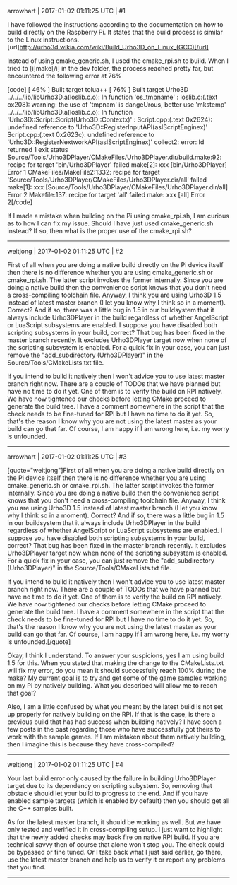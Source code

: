 arrowhart | 2017-01-02 01:11:25 UTC | #1

I have followed the instructions according to the documentation on how to build directly on the Raspberry Pi. It states that the build process is similar to the Linux instructions.
[url]http://urho3d.wikia.com/wiki/Build_Urho3D_on_Linux_(GCC)[/url]

Instead of using cmake_generic.sh, I used the cmake_rpi.sh to build. When I tried to [i]make[/i] in the dev folder, the process reached pretty far, but encountered the following error at 76%

[code]
[ 46% ] Built target tolua++
[ 76% ] Built target Urho3D
../../../lib/libUrho3D.a(loslib.c.o): In function 'os_tmpname' :
loslib.c:(.text ox208): warning: the use of 'tmpnam' is dangeUrous, better use 'mkstemp'
../../../lib/libUrho3D.a(loslib.c.o): In function 'Urho3D::Script::Script(Urho3D::Contextx)' :
Script.cpp:(.text 0x2624): undefined reference to 'Urho3D::RegisterInputAPI(asIScriptEnginex)'
Script.cpp:(.text 0x2623c): undefined reference to 'Urho3D::RegisterNextworkAPI(asIScriptEnginex)'
collect2: error: Id returned 1 exit status
Source/Tools/Urho3DPlayer/CMakeFiles/Urho3DPlayer.dir/build.make:92: recipe for target 'bin/Urho3DPlayer' failed
make[2]: xxx [bin/Urho3DPlayer] Error 1
CMakeFiles/MakeFile2:1332: recipe for target 'Source/Tools/Urho3DPlayer/CMakeFiles/Urho3DPlayer.dir/all' failed
make[1]: xxx [Source/Tools/Urho3DPlayer/CMakeFiles/Urho3DPlayer.dir/all] Error 2
Makefile:137: recipe for target 'all' failed
make: xxx [all] Error 2[/code]

If I made a mistake when building on the Pi using cmake_rpi.sh, I am curious as to how I can fix my issue. Should I have just used cmake_generic.sh instead? If so, then what is the proper use of the cmake_rpi.sh?

-------------------------

weitjong | 2017-01-02 01:11:25 UTC | #2

First of all when you are doing a native build directly on the Pi device itself then there is no difference whether you are using cmake_generic.sh or cmake_rpi.sh. The latter script invokes the former internally. Since you are doing a native build then the convenience script knows that you don't need a cross-compiling toolchain file. Anyway, I think you are using Urho3D 1.5 instead of latest master branch (I let you know why I think so in a moment). Correct? And if so, there was a little bug in 1.5 in our buildsystem that it always include Urho3DPlayer in the build regardless of whether AngelScript or LuaScript subsystems are enabled. I suppose you have disabled both scripting subsystems in your build, correct? That bug has been fixed in the master branch recently. It excludes Urho3DPlayer target now when none of the scripting subsystem is enabled. For a quick fix in your case, you can just remove the "add_subdirectory (Urho3DPlayer)" in the Source/Tools/CMakeLists.txt file.

If you intend to build it natively then I won't advice you to use latest master branch right now. There are a couple of TODOs that we have planned but have no time to do it yet. One of them is to verify the build on RPI natively. We have now tightened our checks before letting CMake proceed to generate the build tree. I have a comment somewhere in the script that the check needs to be fine-tuned for RPI but I have no time to do it yet. So, that's the reason I know why you are not using the latest master as your build can go that far. Of course, I am happy if I am wrong here, i.e. my worry is unfounded.

-------------------------

arrowhart | 2017-01-02 01:11:25 UTC | #3

[quote="weitjong"]First of all when you are doing a native build directly on the Pi device itself then there is no difference whether you are using cmake_generic.sh or cmake_rpi.sh. The latter script invokes the former internally. Since you are doing a native build then the convenience script knows that you don't need a cross-compiling toolchain file. Anyway, I think you are using Urho3D 1.5 instead of latest master branch (I let you know why I think so in a moment). Correct? And if so, there was a little bug in 1.5 in our buildsystem that it always include Urho3DPlayer in the build regardless of whether AngelScript or LuaScript subsystems are enabled. I suppose you have disabled both scripting subsystems in your build, correct? That bug has been fixed in the master branch recently. It excludes Urho3DPlayer target now when none of the scripting subsystem is enabled. For a quick fix in your case, you can just remove the "add_subdirectory (Urho3DPlayer)" in the Source/Tools/CMakeLists.txt file.

If you intend to build it natively then I won't advice you to use latest master branch right now. There are a couple of TODOs that we have planned but have no time to do it yet. One of them is to verify the build on RPI natively. We have now tightened our checks before letting CMake proceed to generate the build tree. I have a comment somewhere in the script that the check needs to be fine-tuned for RPI but I have no time to do it yet. So, that's the reason I know why you are not using the latest master as your build can go that far. Of course, I am happy if I am wrong here, i.e. my worry is unfounded.[/quote]

Okay, I think I understand. To answer your suspicions, yes I am using build 1.5 for this. When you stated that making the change to the CMakeLists.txt will fix my error, do you mean it should successfully reach 100% during the make? My current goal is to try and get some of the game samples working on my Pi by natively building. What you described will allow me to reach that goal?

Also, I am a little confused by what you meant by the latest build is not set up properly for natively building on the RPI. If that is the case, is there a previous build that has had success when building natively? I have seen a few posts in the past regarding those who have successfully got theirs to work with the sample games. If I am mistaken about them natively building, then I imagine this is because they have cross-compiled?

-------------------------

weitjong | 2017-01-02 01:11:25 UTC | #4

Your last build error only caused by the failure in building Urho3DPlayer target due to its dependency on scripting subystem. So, removing that obstacle should let your build to progress to the end. And if you have enabled sample targets (which is enabled by default) then you should get all the C++ samples built.

As for the latest master branch, it should be working as well. But we have only tested and verified it in cross-compiling setup. I just want to highlight that the newly added checks may back fire on native RPI build. If you are technical savvy then of course that alone won't stop you. The check could be bypassed or fine tuned. Or I take back what I just said earlier, go there, use the latest master branch and help us to verify it or report any problems that you find.

-------------------------

